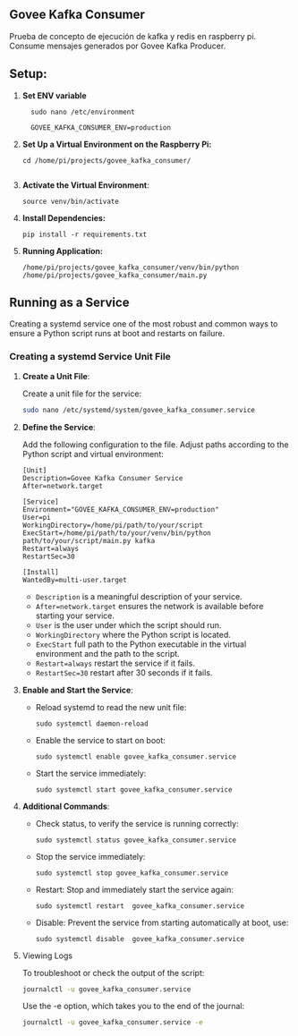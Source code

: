 
## Govee Kafka Consumer

Prueba de concepto de ejecución de kafka y redis en raspberry pi.
Consume mensajes generados por Govee Kafka Producer.


## Setup:

1. **Set ENV variable**
    ```
      sudo nano /etc/environment

      GOVEE_KAFKA_CONSUMER_ENV=production
    ```

2. **Set Up a Virtual Environment on the Raspberry Pi:**
    ```
    cd /home/pi/projects/govee_kafka_consumer/

    
    ```
3. **Activate the Virtual Environment**:
    ```
    source venv/bin/activate
    ```
4. **Install Dependencies:**
    ```
    pip install -r requirements.txt
    ```
5. **Running Application:**
    ```
    /home/pi/projects/govee_kafka_consumer/venv/bin/python /home/pi/projects/govee_kafka_consumer/main.py
    ```


## Running as a Service
Creating a systemd service one of the most robust and common ways to ensure a Python script runs at boot and restarts on failure.

### Creating a systemd Service Unit File

1. **Create a Unit File**: 
    
    Create a unit file for the service: 
    ```sh
    sudo nano /etc/systemd/system/govee_kafka_consumer.service
    ```

2. **Define the Service**: 

    Add the following configuration to the file. Adjust paths according to the Python script and virtual environment:

    ```
    [Unit]
    Description=Govee Kafka Consumer Service
    After=network.target

    [Service]
    Environment="GOVEE_KAFKA_CONSUMER_ENV=production"
    User=pi
    WorkingDirectory=/home/pi/path/to/your/script
    ExecStart=/home/pi/path/to/your/venv/bin/python path/to/your/script/main.py kafka
    Restart=always
    RestartSec=30

    [Install]
    WantedBy=multi-user.target
    ```

    - `Description` is a meaningful description of your service.
    - `After=network.target` ensures the network is available before starting your service.
    - `User` is the user under which the script should run. 
    - `WorkingDirectory`  where the Python script is located.
    - `ExecStart` full path to the Python executable in the virtual environment and the path to the script.
    - `Restart=always` restart the service if it fails.
    - `RestartSec=30` restart after 30 seconds if it fails.

3. **Enable and Start the Service**: 

    - Reload systemd to read the new unit file:

      ```
      sudo systemctl daemon-reload
      ```

    - Enable the service to start on boot:

      ```
      sudo systemctl enable govee_kafka_consumer.service
      ```

    - Start the service immediately:

      ```
      sudo systemctl start govee_kafka_consumer.service
      ```

 
4. **Additional Commands**: 

    - Check status, to verify the service is running correctly:
      ```
      sudo systemctl status govee_kafka_consumer.service
      ```

    - Stop the service immediately:
      ```
      sudo systemctl stop govee_kafka_consumer.service
      ```

    - Restart: Stop and immediately start the service again:
      ```
      sudo systemctl restart  govee_kafka_consumer.service
      ```
    - Disable: Prevent the service from starting automatically at boot, use:
      ```
      sudo systemctl disable  govee_kafka_consumer.service
      ```

6.  Viewing Logs

    To troubleshoot or check the output of the script:

    ```sh
    journalctl -u govee_kafka_consumer.service
    ```

    Use the -e option, which takes you to the end of the journal:

    ```sh
    journalctl -u govee_kafka_consumer.service -e
    ```



